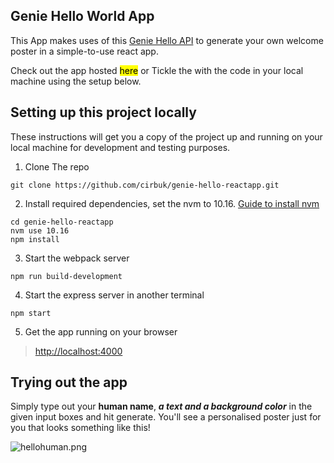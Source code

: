## Genie Hello World App

This App makes uses of this [Genie Hello API](https://docs.kubric.io/docs/say-hello-world) to generate your own welcome poster in a simple-to-use react app.

Check out the app hosted <mark>here</mark> or Tickle the with the code in your local machine using the setup below.

## Setting up this project locally

These instructions will get you a copy of the project up and running on your local machine for development and testing purposes.

1. Clone The repo

```
git clone https://github.com/cirbuk/genie-hello-reactapp.git
```

2. Install required dependencies, set the nvm to 10.16. [Guide to install nvm](https://github.com/nvm-sh/nvm#install-script)

```
cd genie-hello-reactapp
nvm use 10.16
npm install
```

3. Start the webpack server

```
npm run build-development
```

4. Start the express server in another terminal

```
npm start
```

5. Get the app running on your browser

> [http://localhost:4000](http://localhost:4000/)

## Trying out the app
Simply type out your __**human name**__, _**a text and a background color**_ in the given input boxes and hit generate. You'll see a personalised poster just for you that looks something like this!



![hellohuman.png](https://lh3.googleusercontent.com/2fPVVFkdOzc-PAImyCMB_MQuGhfPaitMQbIi8oE7xUlzZxM4bp3jOjrf8qlrlPWCYC5PdYrt7F7zBqb10PGjFHYl)
````
